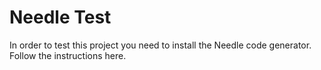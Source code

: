 # Needle Test
In order to test this project you need to install the Needle code generator.
Follow the instructions here.
